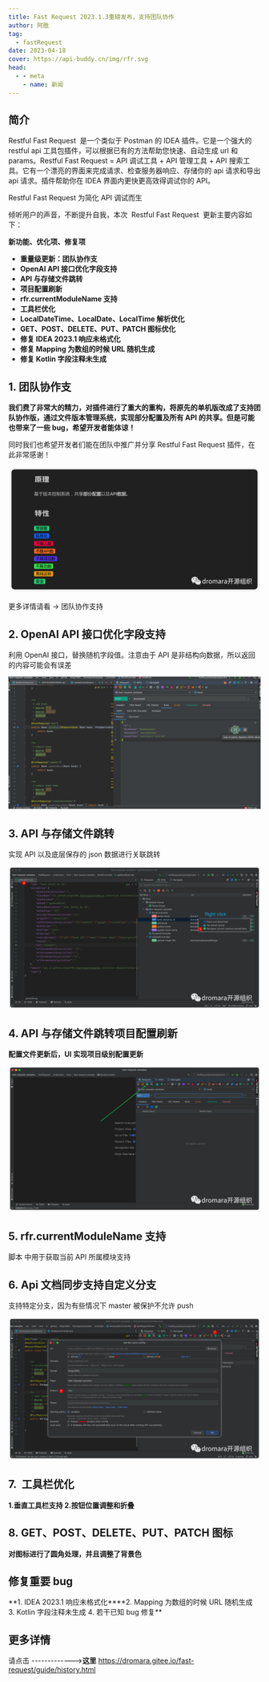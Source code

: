 ```yaml
---
title: Fast Request 2023.1.3重磅发布，支持团队协作
author: 阿胜
tag:
  - fastRequest
date: 2023-04-18
cover: https://api-buddy.cn/img/rfr.svg
head:
  - - meta
    - name: 新闻
---
```


## 简介

Restful Fast Request  是一个类似于 Postman 的 IDEA 插件。它是一个强大的 restful api 工具包插件，可以根据已有的方法帮助您快速、自动生成 url 和 params。Restful Fast Request = API 调试工具 + API 管理工具 + API 搜索工具。它有一个漂亮的界面来完成请求、检查服务器响应、存储你的 api 请求和导出 api 请求。插件帮助你在 IDEA 界面内更快更高效得调试你的 API。

Restful Fast Request 为简化 API 调试而生

倾听用户的声音，不断提升自我，本次  Restful Fast Request  更新主要内容如下：

**新功能、优化项、修复项**

- **重量级更新：团队协作支**
- **OpenAI API 接口优化字段支持**
- **API 与存储文件跳转**
- **项目配置刷新**
- **rfr.currentModuleName 支持**
- **工具栏优化**
- **LocalDateTime、LocalDate、LocalTime 解析优化**
- **GET、POST、DELETE、PUT、PATCH 图标优化**
- **修复 IDEA 2023.1 响应未格式化**
- **修复 Mapping 为数组的时候 URL 随机生成**
- **修复 Kotlin 字段注释未生成**

## **1\. 团队协作支**

**我们费了非常大的精力，对插件进行了重大的重构，将原先的单机版改成了支持团队协作版，通过文件版本管理系统，实现部分配置及所有 API 的共享。但是可能也带来了一些 bug，希望开发者能体谅！**

同时我们也希望开发者们能在团队中推广并分享 Restful Fast Request 插件，在此非常感谢！

![](/assets/img/news/fastRequest-2023.1.3-1.png)

更多详情请看 -> 团队协作支持

## **2\. OpenAI API 接口优化字段支持**

利用 OpenAI 接口，替换随机字段值。注意由于 API 是非结构向数据，所以返回的内容可能会有误差

![](/assets/img/news/fastRequest-2023.1.3-2.gif)

## **3\. API 与存储文件跳转**

实现 API 以及底层保存的 json 数据进行关联跳转

![](/assets/img/news/fastRequest-2023.1.3-3.png)

## **4\. API 与存储文件跳转项目配置刷新**

**配置文件更新后，UI 实现项目级别配置更新**

![](/assets/img/news/fastRequest-2023.1.3-4.png)

## **5\. rfr.currentModuleName 支持**

脚本 中用于获取当前 API 所属模块支持

## **6. Api 文档同步支持自定义分支**

支持特定分支，因为有些情况下 master 被保护不允许 push

![](/assets/img/news/fastRequest-2023.1.3-5.png)

## **7.  工具栏优化**

**1.垂直工具栏支持 2.按钮位置调整和折叠**

## **8. GET、POST、DELETE、PUT、PATCH 图标**

**对图标进行了圆角处理，并且调整了背景色**

## **修复重要 bug**

**1\. IDEA 2023.1 响应未格式化\*\***2\. Mapping 为数组的时候 URL 随机生成 3. Kotlin 字段注释未生成 4. 若干已知 bug 修复\*\*

## 更多详情

请点击 ------------->**这里** https://dromara.gitee.io/fast-request/guide/history.html
